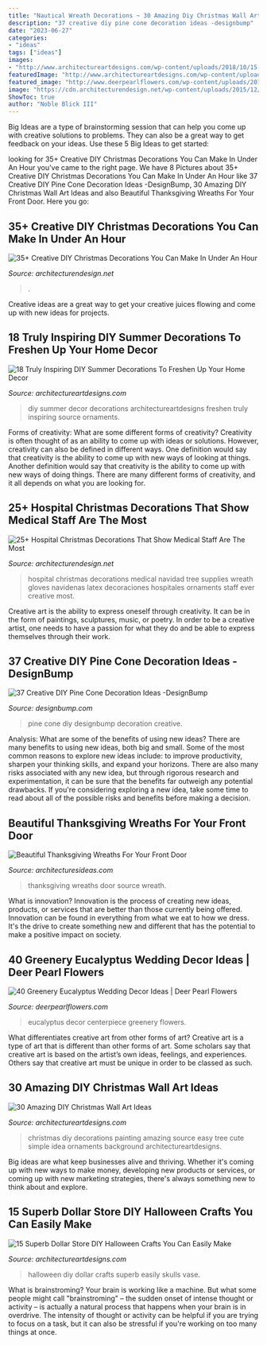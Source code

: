 ```yaml
---
title: "Nautical Wreath Decorations ~ 30 Amazing Diy Christmas Wall Art Ideas"
description: "37 creative diy pine cone decoration ideas -designbump"
date: "2023-06-27"
categories:
- "ideas"
tags: ["ideas"]
images:
- "http://www.architectureartdesigns.com/wp-content/uploads/2018/10/15-Superb-Dollar-Store-DIY-Halloween-Crafts-You-Can-Easily-Make-14.jpg"
featuredImage: "http://www.architectureartdesigns.com/wp-content/uploads/2018/10/15-Superb-Dollar-Store-DIY-Halloween-Crafts-You-Can-Easily-Make-14.jpg"
featured_image: "http://www.deerpearlflowers.com/wp-content/uploads/2016/12/eucalyptus-wedding-centerpiece-via-Jenny-Haas-Photography.jpg"
image: "https://cdn.architecturendesign.net/wp-content/uploads/2015/12/AD-Christmas-Decorations-You-Can-Make-In-An-Hour-25.jpg"
ShowToc: true
author: "Noble Blick III"
---
```



Big Ideas are a type of brainstorming session that can help you come up with creative solutions to problems. They can also be a great way to get feedback on your ideas. Use these 5 Big Ideas to get started: 

	

		
looking for 35+ Creative DIY Christmas Decorations You Can Make In Under An Hour you've came to the right page. We have 8 Pictures about 35+ Creative DIY Christmas Decorations You Can Make In Under An Hour like 37 Creative DIY Pine Cone Decoration Ideas -DesignBump, 30 Amazing DIY Christmas Wall Art Ideas and also Beautiful Thanksgiving Wreaths For Your Front Door. Here you go:
		
    
## 35+ Creative DIY Christmas Decorations You Can Make In Under An Hour

<img loading=lazy src="https://cdn.architecturendesign.net/wp-content/uploads/2015/12/AD-Christmas-Decorations-You-Can-Make-In-An-Hour-25.jpg" onerror="this.onerror=null;this.src='https://tse2.mm.bing.net/th?id=OIP.ddVpQSnac8gfJP0bqbeYigHaJ4&amp;pid=15.1';" alt="35+ Creative DIY Christmas Decorations You Can Make In Under An Hour">

_Source: architecturendesign.net_

>. 

	

Creative ideas are a great way to get your creative juices flowing and come up with new ideas for projects.

    
## 18 Truly Inspiring DIY Summer Decorations To Freshen Up Your Home Decor

<img loading=lazy src="https://www.architectureartdesigns.com/wp-content/uploads/2016/06/5-56.jpg" onerror="this.onerror=null;this.src='https://tse1.mm.bing.net/th?id=OIP.9lpjnpuz4E7TVANG4gNmMgHaLH&amp;pid=15.1';" alt="18 Truly Inspiring DIY Summer Decorations To Freshen Up Your Home Decor">

_Source: architectureartdesigns.com_

>diy summer decor decorations architectureartdesigns freshen truly inspiring source ornaments. 

	

Forms of creativity: What are some different forms of creativity?
Creativity is often thought of as an ability to come up with ideas or solutions. However, creativity can also be defined in different ways. One definition would say that creativity is the ability to come up with new ways of looking at things. Another definition would say that creativity is the ability to come up with new ways of doing things. There are many different forms of creativity, and it all depends on what you are looking for.

    
## 25+ Hospital Christmas Decorations That Show Medical Staff Are The Most

<img loading=lazy src="http://cdn.architecturendesign.net/wp-content/uploads/2015/12/AD-Hospital-Christmas-Decorations-07.jpg" onerror="this.onerror=null;this.src='https://tse4.mm.bing.net/th?id=OIP.l292ZzRt0TStQJIv9eRecQHaJ6&amp;pid=15.1';" alt="25+ Hospital Christmas Decorations That Show Medical Staff Are The Most">

_Source: architecturendesign.net_

>hospital christmas decorations medical navidad tree supplies wreath gloves navidenas latex decoraciones hospitales ornaments staff ever creative most. 

	

Creative art is the ability to express oneself through creativity. It can be in the form of paintings, sculptures, music, or poetry. In order to be a creative artist, one needs to have a passion for what they do and be able to express themselves through their work.

    
## 37 Creative DIY Pine Cone Decoration Ideas -DesignBump

<img loading=lazy src="https://cdn.designbump.com/wp-content/uploads/2015/11/pine-crafts-fall-decor01.jpg" onerror="this.onerror=null;this.src='https://tse1.mm.bing.net/th?id=OIP.V6x8HZfo1F7jgcqIZYJstQHaJ3&amp;pid=15.1';" alt="37 Creative DIY Pine Cone Decoration Ideas -DesignBump">

_Source: designbump.com_

>pine cone diy designbump decoration creative. 

	

Analysis: What are some of the benefits of using new ideas?
There are many benefits to using new ideas, both big and small. Some of the most common reasons to explore new ideas include: to improve productivity, sharpen your thinking skills, and expand your horizons. There are also many risks associated with any new idea, but through rigorous research and experimentation, it can be sure that the benefits far outweigh any potential drawbacks. If you're considering exploring a new idea, take some time to read about all of the possible risks and benefits before making a decision.

    
## Beautiful Thanksgiving Wreaths For Your Front Door

<img loading=lazy src="http://architecturesideas.com/wp-content/uploads/2017/10/thanksgiving-wreaths-17-1.jpg" onerror="this.onerror=null;this.src='https://tse2.mm.bing.net/th?id=OIP.PQh5nj6-4mSa7ii6wdO6mgHaFj&amp;pid=15.1';" alt="Beautiful Thanksgiving Wreaths For Your Front Door">

_Source: architecturesideas.com_

>thanksgiving wreaths door source wreath. 

	

What is innovation?
Innovation is the process of creating new ideas, products, or services that are better than those currently being offered. Innovation can be found in everything from what we eat to how we dress. It's the drive to create something new and different that has the potential to make a positive impact on society.

    
## 40 Greenery Eucalyptus Wedding Decor Ideas | Deer Pearl Flowers

<img loading=lazy src="http://www.deerpearlflowers.com/wp-content/uploads/2016/12/eucalyptus-wedding-centerpiece-via-Jenny-Haas-Photography.jpg" onerror="this.onerror=null;this.src='https://tse4.mm.bing.net/th?id=OIP.YeVz4c5zEGmPmZNLDWxRCgHaLH&amp;pid=15.1';" alt="40 Greenery Eucalyptus Wedding Decor Ideas | Deer Pearl Flowers">

_Source: deerpearlflowers.com_

>eucalyptus decor centerpiece greenery flowers. 

	

What differentiates creative art from other forms of art?
Creative art is a type of art that is different than other forms of art. Some scholars say that creative art is based on the artist’s own ideas, feelings, and experiences. Others say that creative art must be unique in order to be classed as such.

    
## 30 Amazing DIY Christmas Wall Art Ideas

<img loading=lazy src="http://www.architectureartdesigns.com/wp-content/uploads/2013/12/1914.jpg" onerror="this.onerror=null;this.src='https://tse3.mm.bing.net/th?id=OIP.z2ydj6SkIRBncB_WQkbjzQHaLI&amp;pid=15.1';" alt="30 Amazing DIY Christmas Wall Art Ideas">

_Source: architectureartdesigns.com_

>christmas diy decorations painting amazing source easy tree cute simple idea ornaments background architectureartdesigns. 

	

Big ideas are what keep businesses alive and thriving. Whether it's coming up with new ways to make money, developing new products or services, or coming up with new marketing strategies, there's always something new to think about and explore.

    
## 15 Superb Dollar Store DIY Halloween Crafts You Can Easily Make

<img loading=lazy src="http://www.architectureartdesigns.com/wp-content/uploads/2018/10/15-Superb-Dollar-Store-DIY-Halloween-Crafts-You-Can-Easily-Make-14.jpg" onerror="this.onerror=null;this.src='https://tse2.mm.bing.net/th?id=OIP.pzcXuMJnGa6jCreeZn71iQHaLG&amp;pid=15.1';" alt="15 Superb Dollar Store DIY Halloween Crafts You Can Easily Make">

_Source: architectureartdesigns.com_

>halloween diy dollar crafts superb easily skulls vase. 

	

What is brainstroming?
Your brain is working like a machine. But what some people might call "brainstroming" – the sudden onset of intense thought or activity – is actually a natural process that happens when your brain is in overdrive. The intensity of thought or activity can be helpful if you are trying to focus on a task, but it can also be stressful if you're working on too many things at once.

